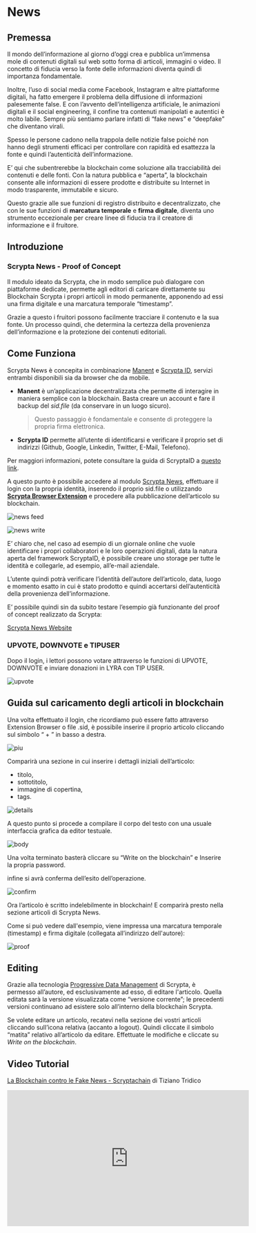 # News

## Premessa

Il mondo dell’informazione al giorno d’oggi crea e pubblica un’immensa mole di contenuti digitali sul web sotto forma di articoli, immagini o video. Il concetto di fiducia verso la fonte delle informazioni diventa quindi di importanza fondamentale.

Inoltre, l’uso di social media come Facebook, Instagram e altre piattaforme digitali, ha fatto emergere il problema della diffusione di informazioni palesemente false. E con l’avvento dell’intelligenza artificiale, le animazioni digitali e il social engineering, il confine tra contenuti manipolati e autentici è molto labile. Sempre più sentiamo parlare infatti di “fake news” e “deepfake” che diventano virali.

Spesso le persone cadono nella trappola delle notizie false poiché non hanno degli strumenti efficaci per controllare con rapidità ed esattezza la fonte e quindi l’autenticità dell’informazione.

E’ qui che subentrerebbe la blockchain come soluzione alla tracciabilità dei contenuti e delle fonti. Con la natura pubblica e “aperta”, la blockchain consente alle informazioni di essere prodotte e distribuite su Internet in modo trasparente, immutabile e sicuro. 

Questo grazie alle sue funzioni di registro distribuito e decentralizzato, che con le sue funzioni di **marcatura temporale** e **firma digitale**, diventa uno strumento eccezionale per creare linee di fiducia tra il creatore di informazione e il fruitore.

## Introduzione

### Scrypta News - Proof of Concept

Il modulo ideato da Scrypta, che in modo semplice può dialogare con piattaforme dedicate, permette agli editori di caricare direttamente su Blockchain Scrypta i propri articoli in modo permanente, apponendo ad essi una firma digitale e una marcatura temporale “timestamp”. 

Grazie a questo i fruitori possono facilmente tracciare il contenuto e la sua fonte. Un processo quindi, che determina la certezza della provenienza dell’informazione e la protezione dei contenuti editoriali.

## Come Funziona
Scrypta News è concepita in combinazione [Manent](https://manent.app/) e [Scrypta ID](https://me.scrypta.id/), servizi entrambi disponibili sia da browser che da mobile.

- **Manent** è un’applicazione decentralizzata che permette di interagire in maniera semplice con la blockchain. Basta creare un account e fare il backup del *sid.file* (da conservare in un luogo sicuro). 
  > Questo passaggio è fondamentale e consente di proteggere la propria firma elettronica.

- **Scrypta ID** permette all’utente di identificarsi e verificare il proprio set di indirizzi (Github, Google, Linkedin, Twitter, E-Mail, Telefono). 

Per maggiori informazioni, potete consultare la guida di ScryptaID a [questo link](../id/README.md).

A questo punto è possibile accedere al modulo [Scrypta News](https://news.scryptachain.org/), effettuare il login con la propria identità, inserendo il proprio sid.file o utilizzando [**Scrypta Browser Extension**](https://id.scryptachain.org/) e procedere alla pubblicazione dell’articolo su blockchain.

![news feed](/assets/other/newsfeed.png)


![news write](/assets/other/newswrite.png)


E’ chiaro che, nel caso ad esempio di un giornale online che vuole identificare i propri collaboratori e le loro operazioni digitali, data la natura aperta del framework ScryptaID, è possibile creare uno storage per tutte le identità e collegarle, ad esempio, all’e-mail aziendale.

L’utente quindi potrà verificare l’identità dell’autore dell’articolo, data, luogo e momento esatto in cui è stato prodotto e quindi accertarsi dell’autenticità della provenienza dell’informazione.

E’ possibile quindi sin da subito testare l’esempio già funzionante del proof of concept realizzato da Scrypta:

[Scrypta News Website](https://news.scryptachain.org/)

### UPVOTE, DOWNVOTE e TIPUSER

Dopo il login, i lettori possono votare attraverso le funzioni di UPVOTE, DOWNVOTE  e inviare donazioni in LYRA con TIP USER.

![upvote](/assets/other/upvote.png)

## Guida sul caricamento degli articoli in blockchain

Una volta effettuato il login, che ricordiamo può essere fatto attraverso Extension Browser o file .sid, è possibile inserire il proprio articolo cliccando sul simbolo “ + ” in basso a destra.

![piu](/assets/news/piu.png)
 
Comparirà una sezione in cui inserire i dettagli iniziali dell’articolo: 

- titolo, 
- sottotitolo, 
- immagine di copertina, 
- tags.

![details](/assets/news/article-details.png)


A questo punto si procede a compilare il corpo del testo con una usuale interfaccia grafica da editor testuale.

![body](/assets/news/article-body.png)


Una volta terminato basterà cliccare su “Write on the blockchain” e Inserire la propria password.

infine si avrà conferma dell’esito dell’operazione.

![confirm](/assets/news/article-written.png)


Ora l’articolo è scritto indelebilmente in blockchain! E  comparirà presto nella sezione articoli di Scrypta News.

Come si può vedere dall'esempio, viene impressa una marcatura temporale (timestamp) e firma digitale (collegata all’indirizzo dell'autore):


![proof](/assets/news/article-proof.png)


## Editing
Grazie alla tecnologia [Progressive Data Management](../idanode/progressive-data-management.md) di Scrypta, è permesso all’autore, ed esclusivamente ad esso, di editare l'articolo. Quella editata sarà la versione visualizzata come “versione corrente”; le precedenti versioni continuano ad esistere solo all’interno  della blockchain Scrypta.

Se volete editare un articolo, recatevi nella sezione dei vostri articoli cliccando sull’icona relativa (accanto a logout). Quindi cliccate il simbolo “matita” relativo all’articolo da editare. Effettuate le modifiche e cliccate su *Write on the blockchain*.


## Video Tutorial

[La Blockchain contro le Fake News - Scryptachain](https://www.youtube.com/watch?v=5sNQ34nu1LU) di Tiziano Tridico


<iframe width="560" height="315" src="https://www.youtube.com/embed/5sNQ34nu1LU" frameborder="0" allow="accelerometer; autoplay; encrypted-media; gyroscope; picture-in-picture" allowfullscreen></iframe>